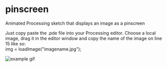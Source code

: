 # pinscreen
Animated Processing sketch that displays an image as a pinscreen


Just copy paste the .pde file into your Processing editor. Choose a local image, drag it in the editor window and copy the name of the image on line 15 like so:  
img = loadImage("imagename.jpg");

![example gif](https://github.com/brambrulant/pinscreen/blob/main/profile-gif.gif)


